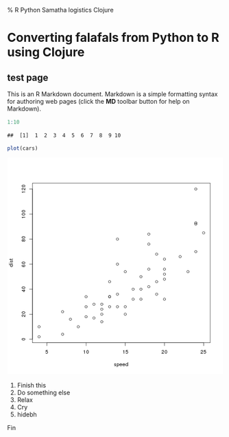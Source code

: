 % R Python Samatha logistics Clojure

Converting falafals from Python to R using Clojure
==================================================

test page
---------

This is an R Markdown document. Markdown is a simple formatting syntax for authoring web pages (click the **MD** toolbar button for help on Markdown).


```r
1:10
```

```
##  [1]  1  2  3  4  5  6  7  8  9 10
```



```r
plot(cars)
```

![plot of chunk unnamed-chunk-2](testsite/testsite/img/unnamed-chunk-2.png) 


1. Finish this
2. Do something else
3. Relax
4. Cry
5. hidebh



Fin
